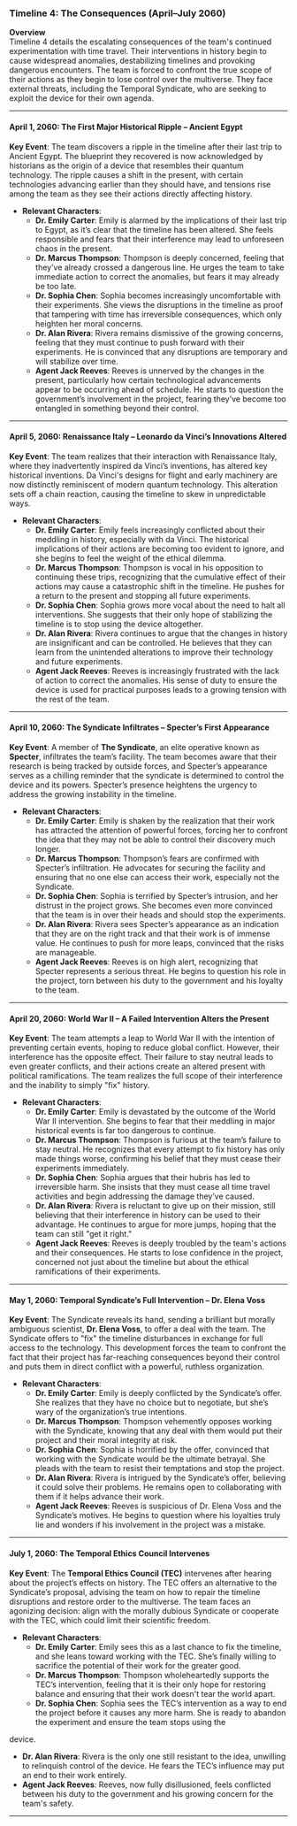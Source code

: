 ### **Timeline 4: The Consequences (April–July 2060)**

**Overview**  
Timeline 4 details the escalating consequences of the team's continued experimentation with time travel. Their interventions in history begin to cause widespread anomalies, destabilizing timelines and provoking dangerous encounters. The team is forced to confront the true scope of their actions as they begin to lose control over the multiverse. They face external threats, including the Temporal Syndicate, who are seeking to exploit the device for their own agenda.

---

#### **April 1, 2060: The First Major Historical Ripple – Ancient Egypt**

**Key Event**: The team discovers a ripple in the timeline after their last trip to Ancient Egypt. The blueprint they recovered is now acknowledged by historians as the origin of a device that resembles their quantum technology. The ripple causes a shift in the present, with certain technologies advancing earlier than they should have, and tensions rise among the team as they see their actions directly affecting history.

- **Relevant Characters**:
  - **Dr. Emily Carter**: Emily is alarmed by the implications of their last trip to Egypt, as it’s clear that the timeline has been altered. She feels responsible and fears that their interference may lead to unforeseen chaos in the present.
  - **Dr. Marcus Thompson**: Thompson is deeply concerned, feeling that they’ve already crossed a dangerous line. He urges the team to take immediate action to correct the anomalies, but fears it may already be too late.
  - **Dr. Sophia Chen**: Sophia becomes increasingly uncomfortable with their experiments. She views the disruptions in the timeline as proof that tampering with time has irreversible consequences, which only heighten her moral concerns.
  - **Dr. Alan Rivera**: Rivera remains dismissive of the growing concerns, feeling that they must continue to push forward with their experiments. He is convinced that any disruptions are temporary and will stabilize over time.
  - **Agent Jack Reeves**: Reeves is unnerved by the changes in the present, particularly how certain technological advancements appear to be occurring ahead of schedule. He starts to question the government’s involvement in the project, fearing they’ve become too entangled in something beyond their control.

---

#### **April 5, 2060: Renaissance Italy – Leonardo da Vinci’s Innovations Altered**

**Key Event**: The team realizes that their interaction with Renaissance Italy, where they inadvertently inspired da Vinci’s inventions, has altered key historical inventions. Da Vinci's designs for flight and early machinery are now distinctly reminiscent of modern quantum technology. This alteration sets off a chain reaction, causing the timeline to skew in unpredictable ways.

- **Relevant Characters**:
  - **Dr. Emily Carter**: Emily feels increasingly conflicted about their meddling in history, especially with da Vinci. The historical implications of their actions are becoming too evident to ignore, and she begins to feel the weight of the ethical dilemma.
  - **Dr. Marcus Thompson**: Thompson is vocal in his opposition to continuing these trips, recognizing that the cumulative effect of their actions may cause a catastrophic shift in the timeline. He pushes for a return to the present and stopping all future experiments.
  - **Dr. Sophia Chen**: Sophia grows more vocal about the need to halt all interventions. She suggests that their only hope of stabilizing the timeline is to stop using the device altogether.
  - **Dr. Alan Rivera**: Rivera continues to argue that the changes in history are insignificant and can be controlled. He believes that they can learn from the unintended alterations to improve their technology and future experiments.
  - **Agent Jack Reeves**: Reeves is increasingly frustrated with the lack of action to correct the anomalies. His sense of duty to ensure the device is used for practical purposes leads to a growing tension with the rest of the team.

---

#### **April 10, 2060: The Syndicate Infiltrates – Specter’s First Appearance**

**Key Event**: A member of **The Syndicate**, an elite operative known as **Specter**, infiltrates the team’s facility. The team becomes aware that their research is being tracked by outside forces, and Specter’s appearance serves as a chilling reminder that the syndicate is determined to control the device and its powers. Specter’s presence heightens the urgency to address the growing instability in the timeline.

- **Relevant Characters**:
  - **Dr. Emily Carter**: Emily is shaken by the realization that their work has attracted the attention of powerful forces, forcing her to confront the idea that they may not be able to control their discovery much longer.
  - **Dr. Marcus Thompson**: Thompson’s fears are confirmed with Specter’s infiltration. He advocates for securing the facility and ensuring that no one else can access their work, especially not the Syndicate.
  - **Dr. Sophia Chen**: Sophia is terrified by Specter’s intrusion, and her distrust in the project grows. She becomes even more convinced that the team is in over their heads and should stop the experiments.
  - **Dr. Alan Rivera**: Rivera sees Specter’s appearance as an indication that they are on the right track and that their work is of immense value. He continues to push for more leaps, convinced that the risks are manageable.
  - **Agent Jack Reeves**: Reeves is on high alert, recognizing that Specter represents a serious threat. He begins to question his role in the project, torn between his duty to the government and his loyalty to the team.

---

#### **April 20, 2060: World War II – A Failed Intervention Alters the Present**

**Key Event**: The team attempts a leap to World War II with the intention of preventing certain events, hoping to reduce global conflict. However, their interference has the opposite effect. Their failure to stay neutral leads to even greater conflicts, and their actions create an altered present with political ramifications. The team realizes the full scope of their interference and the inability to simply "fix" history.

- **Relevant Characters**:
  - **Dr. Emily Carter**: Emily is devastated by the outcome of the World War II intervention. She begins to fear that their meddling in major historical events is far too dangerous to continue.
  - **Dr. Marcus Thompson**: Thompson is furious at the team’s failure to stay neutral. He recognizes that every attempt to fix history has only made things worse, confirming his belief that they must cease their experiments immediately.
  - **Dr. Sophia Chen**: Sophia argues that their hubris has led to irreversible harm. She insists that they must cease all time travel activities and begin addressing the damage they’ve caused.
  - **Dr. Alan Rivera**: Rivera is reluctant to give up on their mission, still believing that their interference in history can be used to their advantage. He continues to argue for more jumps, hoping that the team can still "get it right."
  - **Agent Jack Reeves**: Reeves is deeply troubled by the team's actions and their consequences. He starts to lose confidence in the project, concerned not just about the timeline but about the ethical ramifications of their experiments.

---

#### **May 1, 2060: Temporal Syndicate’s Full Intervention – Dr. Elena Voss**

**Key Event**: The Syndicate reveals its hand, sending a brilliant but morally ambiguous scientist, **Dr. Elena Voss**, to offer a deal with the team. The Syndicate offers to "fix" the timeline disturbances in exchange for full access to the technology. This development forces the team to confront the fact that their project has far-reaching consequences beyond their control and puts them in direct conflict with a powerful, ruthless organization.

- **Relevant Characters**:
  - **Dr. Emily Carter**: Emily is deeply conflicted by the Syndicate’s offer. She realizes that they have no choice but to negotiate, but she’s wary of the organization’s true intentions.
  - **Dr. Marcus Thompson**: Thompson vehemently opposes working with the Syndicate, knowing that any deal with them would put their project and their moral integrity at risk.
  - **Dr. Sophia Chen**: Sophia is horrified by the offer, convinced that working with the Syndicate would be the ultimate betrayal. She pleads with the team to resist their temptations and stop the project.
  - **Dr. Alan Rivera**: Rivera is intrigued by the Syndicate’s offer, believing it could solve their problems. He remains open to collaborating with them if it helps advance their work.
  - **Agent Jack Reeves**: Reeves is suspicious of Dr. Elena Voss and the Syndicate’s motives. He begins to question where his loyalties truly lie and wonders if his involvement in the project was a mistake.

---

#### **July 1, 2060: The Temporal Ethics Council Intervenes**

**Key Event**: The **Temporal Ethics Council (TEC)** intervenes after hearing about the project’s effects on history. The TEC offers an alternative to the Syndicate’s proposal, advising the team on how to repair the timeline disruptions and restore order to the multiverse. The team faces an agonizing decision: align with the morally dubious Syndicate or cooperate with the TEC, which could limit their scientific freedom.

- **Relevant Characters**:
  - **Dr. Emily Carter**: Emily sees this as a last chance to fix the timeline, and she leans toward working with the TEC. She’s finally willing to sacrifice the potential of their work for the greater good.
  - **Dr. Marcus Thompson**: Thompson wholeheartedly supports the TEC’s intervention, feeling that it is their only hope for restoring balance and ensuring that their work doesn't tear the world apart.
  - **Dr. Sophia Chen**: Sophia sees the TEC’s intervention as a way to end the project before it causes any more harm. She is ready to abandon the experiment and ensure the team stops using the

 device.
  - **Dr. Alan Rivera**: Rivera is the only one still resistant to the idea, unwilling to relinquish control of the device. He fears the TEC’s influence may put an end to their work entirely.
  - **Agent Jack Reeves**: Reeves, now fully disillusioned, feels conflicted between his duty to the government and his growing concern for the team's safety.

---